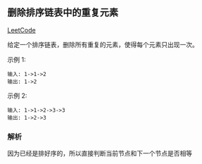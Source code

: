 ## 删除排序链表中的重复元素

[LeetCode](https://leetcode-cn.com/problems/remove-duplicates-from-sorted-list/)

给定一个排序链表，删除所有重复的元素，使得每个元素只出现一次。

示例 1:
```
输入: 1->1->2
输出: 1->2
```
示例 2:
```
输入: 1->1->2->3->3
输出: 1->2->3
```

### 解析
因为已经是排好序的，所以直接判断当前节点和下一个节点是否相等